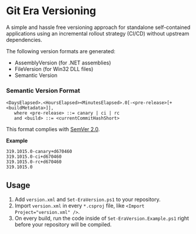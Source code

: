 # Git Era Versioning
A simple and hassle free versioning approach for standalone self-contained applications using an incremental rollout strategy (CI/CD) without upstream dependencies.

The following version formats are generated:
* AssemblyVersion (for .NET assemblies)
* FileVersion (for Win32 DLL files)
* Semantic Version

### Semantic Version Format
```
<DaysElapsed>.<HoursElapsed><MinutesElapsed>.0[-<pre-release>[+<buildMetadata>]],
   where <pre-release> ::= canary | ci | rc
   and <build> ::= <currentCommitHashShort>
```
This format complies with [SemVer 2.0](https://semver.org/).

**Example**
```
319.1015.0-canary+d670460
319.1015.0-ci+d670460
319.1015.0-rc+d670460
319.1015.0
```

## Usage
1. Add `version.xml` and `Set-EraVersion.ps1` to your repository.
2. Import `version.xml` in every `*.csproj` file, like `<Import Project="version.xml" />`.
2. On every build, run the code inside of `Set-EraVersion.Example.ps1` right before your repository will be compiled.

